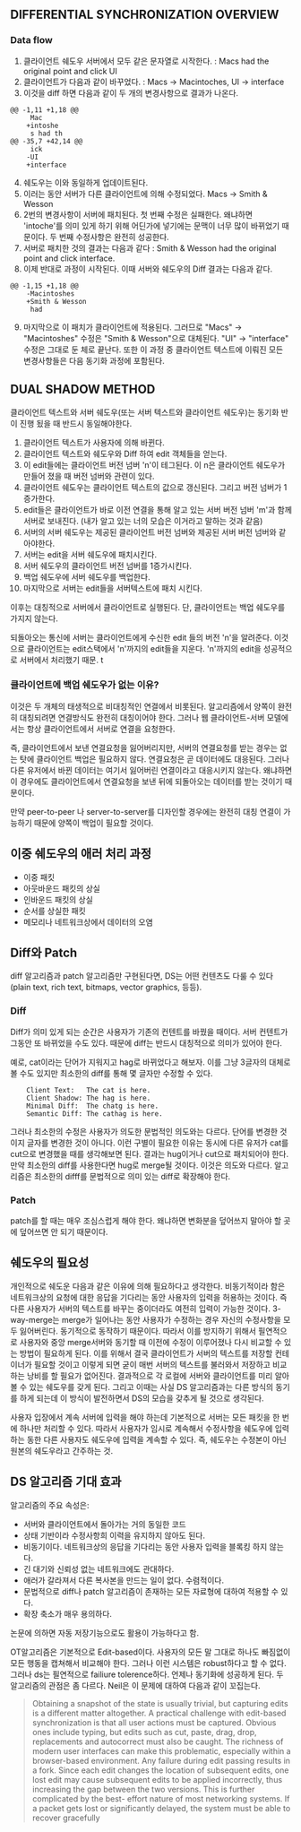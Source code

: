 ## DIFFERENTIAL SYNCHRONIZATION OVERVIEW

### Data flow

1. 클라이언트 쉐도우 서버에서 모두 같은 문자열로 시작한다. : Macs had the original point and click UI
2. 클라이언트가 다음과 같이 바꾸었다. : Macs -> Macintoches, UI -> interface
3. 이것을 diff 하면 다음과 같이 두 개의 변경사항으로 결과가 나온다.

```
@@ -1,11 +1,18 @@
     Mac
    +intoshe
     s had th
@@ -35,7 +42,14 @@
     ick
    -UI
    +interface
```

4. 쉐도우는 이와 동일하게 업데이트된다.
5. 이러는 동안 서버가 다른 클라이언트에 의해 수정되었다. Macs -> Smith & Wesson 
6. 2번의 변경사항이 서버에 패치된다. 첫 번째 수정은 실패한다. 왜냐하면 'intoche'를 의미 있게 하기 위해 어딘가에 넣기에는 문맥이 너무 많이 바뀌었기 때문이다. 두 번째 수정사항은 완전히 성공한다. 
7. 서버로 패치한 것의 결과는 다음과 같다 : Smith & Wesson had the original point and click interface.
8. 이제 반대로 과정이 시작된다. 이때 서버와 쉐도우의 Diff 결과는 다음과 같다. 

```
@@ -1,15 +1,18 @@
    -Macintoshes
    +Smith & Wesson
     had
```

9. 마지막으로 이 패치가 클라이언트에 적용된다. 그러므로 "Macs" → "Macintoshes" 수정은 "Smith & Wesson"으로 대체된다. "UI" → "interface" 수정은 그대로 둔 체로 끝난다. 또한 이 과정 중 클라이언트 텍스트에 이뤄진 모든 변경사항들은 다음 동기화 과정에 포함된다.

## DUAL SHADOW METHOD

클라이언트 텍스트와 서버 쉐도우(또는 서버 텍스트와 클라이언트 쉐도우)는 동기화 반이 진행 됬을 때 반드시 동일해야한다.

1. 클라이언트 텍스트가 사용자에 의해 바뀐다. 
2. 클라이언트 텍스트와 쉐도우와 Diff 하여 edit 객체들을 얻는다.
3. 이 edit들에는 클라이언트 버전 넘버 'n'이 테그된다. 이 n은 클라이언트 쉐도우가 만들어 졌을 때 버전 넘버와 관련이 있다. 
4. 클라이언트 쉐도우는 클라이언트 텍스트의 값으로 갱신된다. 그리고 버전 넘버가 1증가한다. 
5. edit들은 클라이언트가 바로 이전 연결을 통해 알고 있는 서버 버전 넘버 'm'과 함께 서버로 보내진다. (내가 알고 있는 너의 모습은 이거라고 말하는 것과 같음)
6. 서버의 서버 쉐도우는 제공된 클라이언트 버전 넘버와 제공된 서버 버전 넘버와 같아야한다.
7. 서버는 edit을 서버 쉐도우에 패치시킨다. 
8. 서버 쉐도우의 클라이언트 버전 넘버를 1증가시킨다. 
9. 백업 쉐도우에 서버 쉐도우를 백업한다. 
10. 마지막으로 서버는 edit들을 서버텍스트에 패치 시킨다. 

이후는 대칭적으로 서버에서 클라이언트로 실행된다. 단, 클라이언트는 백업 쉐도우를 가지지 않는다. 

되돌아오는 통신에 서버는 클라이언트에게 수신한 edit 들의 버전 'n'을 알려준다. 
이것으로 클라이언트는 edit스택에서 'n'까지의 edit들을 지운다. 'n'까지의 edit을 성공적으로 서버에서 처리했기 때문.
t
### 클라이언트에 백업 쉐도우가 없는 이유? 

이것은 두 개체의 태생적으로 비대칭적인 연결에서 비롯된다. 알고리즘에서 양쪽이 완전히 대칭되려면 연결방식도 완전히 대칭이어야 한다. 그러나 웹 클라이언트-서버 모델에서는 항상 클라이언트에서 서버로 연결을 요청한다. 

즉, 클라이언트에서 보낸 연결요청을 잃어버리지만, 서버의 연결요청를 받는 경우는 없는 탓에 클라이언트 백업은 필요하지 않다. 연결요청은 곧 데이터에도 대응된다. 그러나 다른 유저에서 바뀐 데이터는 여기서 잃어버린 연결이라고 대응시키지 않는다. 왜냐하면 이 경우에도 클라이언트에서 연결요청을 보낸 뒤에 되돌아오는 데이터를 받는 것이기 때문이다. 

만약 peer-to-peer 나 server-to-server를 디자인할 경우에는 완전히 대칭 연결이 가능하기 때문에 양쪽이 백업이 필요할 것이다. 

## 이중 쉐도우의 애러 처리 과정

- 이중 패킷 
- 아웃바운드 패킷의 상실
- 인바운드 패킷의 상실
- 순서를 상실한 패킷
- 메모리나 네트워크상에서 데이터의 오염

## Diff와 Patch 

diff 알고리즘과 patch 알고리즘만 구현된다면, DS는 어떤 컨텐츠도 다룰 수 있다(plain text, rich text, bitmaps, vector graphics, 등등).

### Diff

Diff가 의미 있게 되는 순간은 사용자가 기존의 컨텐트를 바꿨을 때이다. 서버 컨텐트가 그동안 또 바뀌었을 수도 있다. 때문에 diff는 반드시 대칭적으로 의미가 있어야 한다. 

예로, cat이라는 단어가 지워지고 hag로 바뀌었다고 해보자. 이를 그냥 3글자의 대체로 볼 수도 있지만 최소한의 diff를 통해 몇 글자만 수정할 수 있다.

```
    Client Text:   The cat is here.
    Client Shadow: The hag is here.
    Minimal Diff:  The chatg is here.
    Semantic Diff: The cathag is here.
```

그러나 최소한의 수정은 사용자가 의도한 문법적인 의도와는 다르다. 단어를 변경한 것이지 글자를 변경한 것이 아니다. 이런 구별이 필요한 이유는 동시에 다른 유저가 cat를 cut으로 변경했을 때를 생각해보면 된다. 결과는 hug이거나 cut으로 패치되어야 한다. 만약 최소한의 diff를 사용한다면 hug로 merge될 것이다. 이것은 의도와 다르다. 알고리즘은 최소한의 difff를 문법적으로 의미 있는 diff로 확장해야 한다. 

### Patch 

patch를 할 때는 매우 조심스럽게 해야 한다. 왜냐하면 변화분을 덮어쓰지 말아야 할 곳에 덮어쓰면 안 되기 때문이다. 

## 쉐도우의 필요성

 개인적으로 쉐도운 다음과 같은 이유에 의해 필요하다고 생각한다. 
비동기적이라 함은 네트워크상의 요청에 대한 응답을 기다리는 동안 사용자의 입력을 허용하는 것이다. 즉 다른 사용자가 서버의 텍스트를 바꾸는 중이더라도 여전히 입력이 가능한 것이다. 3-way-merge는 merge가 일어나는 동안 사용자가 수정하는 경우 자신의 수정사항을 모두 잃어버린다. 동기적으로 동작하기 때문이다. 따라서 이를 방지하기 위해서 필연적으로 사용자와 중앙 merge서버와 동기할 때 이전에 수정이 이루어졌나 다시 비교할 수 있는 방법이 필요하게 된다. 이를 위해서 결국 클라이언트가 서버의 텍스트를 저장할 컨테이너가 필요할 것이고 이렇게 되면 굳이 매번 서버의 텍스트를 불러와서 저장하고 비교하는 낭비를 할 필요가 없어진다. 결과적으로 각 로컬에 서버와 클라이언트를 미리 알아볼 수 있는 쉐도우를 갖게 된다. 그리고 이때는 사실 DS 알고리즘과는 다른 방식의 동기를 하게 되는데 이 방식이 발전하면서 DS의 모습을 갖추게 될 것으로 생각된다. 

사용자 입장에서 계속 서버에 입력을 해야 하는데 기본적으로 서버는 모든 패킷을 한 번에 하나만 처리할 수 있다. 따라서 사용자가 임시로 계속해서 수정사항을 쉐도우에 입력하는 동한 다른 사용자도 쉐도우에 입력을 계속할 수 있다. 즉, 쉐도우는 수정본이 아닌 원본의 쉐도우라고 간주하는 것.

## DS 알고리즘 기대 효과

 알고리즘의 주요 속성은:
- 서버와 클라이언트에서 돌아가는 거의 동일한 코드 
- 상태 기반이라 수정사항희 이력을 유지하지 않아도 된다.
- 비동기이다. 네트워크상의 응답을 기다리는 동안 사용자 입력을 블록킹 하지 않는다.
- 긴 대기와 신뢰성 없는 네트워크에도 관대하다.
- 애러가 갈라져서 다른 복사본을 만드는 일이 없다. 수렴적이다.
- 문법적으로 diff나 patch 알고리즘이 존재하는 모든 자료형에 대하여 적용할 수 있다.
- 확장 축소가 매우 용의하다.
 
 논문에 의하면 자동 저장기능으로도 활용이 가능하다고 함.
 
 OT알고리즘은 기본적으로 Edit-based이다. 사용자의 모든 말 그대로 하나도 빠짐없이 모든 행동을 캡쳐해서 비교해야 한다. 그러나 이런 시스템은 robust하다고 할 수 없다. 그러나 ds는 필연적으로 failiure tolerence하다. 언제나 동기화에 성공하게 된다. 두 알고리즘의 관점은 좀 다르다. Neil은 이 문제에 대하여 다음과 같이 꼬집는다. 

>  Obtaining a snapshot of the state is usually trivial, but capturing edits is a different matter altogether. A practical challenge with edit-based synchronization is that all user actions must be captured. Obvious ones include typing, but edits such as cut, paste, drag, drop, replacements and autocorrect must also be caught. The richness of modern user interfaces can make this problematic, especially within a browser-based environment. Any failure during edit passing results in a fork. Since each edit changes the location of subsequent edits, one lost edit may cause subsequent edits to be applied incorrectly, thus increasing the gap between the two versions. This is further complicated by the best- effort nature of most networking systems. If a packet gets lost or significantly delayed, the system must be able to recover gracefully
